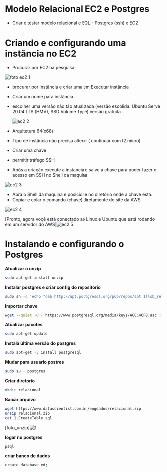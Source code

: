 # Modelo Relacional EC2 e Postgres
* Criar e testar modelo relacional e SQL - Postgres (ssh) e EC2

# Criando e configurando uma instância no EC2
* Procurar por EC2 na pesquisa

![foto ec2 1](https://github.com/JulioMancini/Modelo_Relacional-EC2-e-Postgres/assets/145502330/50938737-04f6-4bfc-8245-0d87b9aa43bf)


* procurar por instância e criar uma em Executar instância
* Criar um nome para instância
* escolher uma versão não tão atualizada (versão escolida: Ubuntu Serve 20.04 LTS (HMV), SSD Volume Type) versão gratuita

  ![ec2 2](https://github.com/JulioMancini/Modelo_Relacional-EC2-e-Postgres/assets/145502330/f9f0541d-203c-4e53-a075-8ea58c168c10)

* Arquitetura 64(x68)
* Tipo de instância não precisa alterar ( continuar com t2.micro)
* Criar uma chave
* permitir tráfego SSH
* Após a criação execute a instancia e salve a chave para poder fazer o acesso em SSH no Shell da maquina

![ec2 3](https://github.com/JulioMancini/Modelo_Relacional-EC2-e-Postgres/assets/145502330/3027e9ad-0b9f-441e-be8a-7c9cc988d9f8)

* Abra o Shell da maquina e posicione no diretório onde a chave está.
* Copiar e colar o comando (chave) diretamente do site da AWS

![ec2 4](https://github.com/JulioMancini/Modelo_Relacional-EC2-e-Postgres/assets/145502330/9997509b-8114-4d32-b5aa-74737ac3afbd)

[Pronto, agora voçê está conectado ao Linux e Ubuntu que está rodando em um servidor do AWS]![ec2 5](https://github.com/JulioMancini/Modelo_Relacional-EC2-e-Postgres/assets/145502330/5b33745e-7454-4777-b3a8-1f43635370c9)

# Instalando e configurando o Postgres
**Atualizar o unzip**
```bash
sudo apt-get install unzip
```
**Instalar postgres e criar config do repositório**
```bash
sudo sh -c 'echo "deb http://apt.postgresql.org/pub/repos/apt $(lsb_release -cs)-pgdg main" > /etc/apt/sources.list.d/pgdg.list'
```
**Importar chave**
```bash
wget --quiet -O - https://www.postgresql.org/media/keys/ACCC4CF8.asc | sudo apt-key add -
```
**Atualizar pacotes**
```bash
sudo apt-get update
```
**Instala última versão do postgres**
```bash
sudo apt-get -y install postgresql
```
**Mudar para usuario postres**
```bash
sudo su - postgres
```
**Criar diretorio**
```bash
mkdir relacional
```  
**Baixar arquivo**
```bash
wget https://www.datascientist.com.br/engdados/relacional.zip
unzip relacional.zip
cat 1.CreateTable.sql
```

[foto_unzip]![1](https://github.com/JulioMancini/Modelo_Relacional-EC2-e-Postgres/assets/145502330/53a2d883-3452-452b-9b5d-4259ebdcb429)





**logar no postgres**
```bash
psql
```  
**criar banco de dados**
```bash
create database ed;
```  






